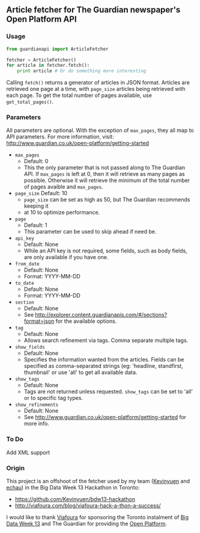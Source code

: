 ## Article fetcher for The Guardian newspaper's Open Platform API

### Usage

```python
from guardianapi import ArticleFetcher

fetcher = ArticleFetcher()
for article in fetcher.fetch():
    print article # Or do something more interesting
```

Calling `fetch()` returns a generator of articles in JSON format. Articles are 
retrieved one page at a time, with `page_size` articles being retrieved with 
each page. To get the total number of pages available, use `get_total_pages()`.

### Parameters

All parameters are optional. With the exception of `max_pages`, they all map to
API parameters. For more information, visit:
http://www.guardian.co.uk/open-platform/getting-started

* `max_pages`
  * Default: 0
  * This the only parameter that is not passed along to The Guardian API. If 
  `max_pages` is left at 0, then it will retrieve as many pages as possible. 
  Otherwise it will retrieve the minimum of the total number of pages avaible 
  and `max_pages`.
* `page_size`
  Default: 10
  * `page_size` can be set as high as 50, but The Guardian recommends keeping it 
  * at 10 to optimize performance.
* `page`
  * Default: 1
  * This parameter can be used to skip ahead if need be.
* `api_key`
  * Default: None
  * While an API key is not required, some fields, such as body fields, are only 
  available if you have one.
* `from_date`
  * Default: None
  * Format: YYYY-MM-DD
* `to_date`
  * Default: None
  * Format: YYYY-MM-DD
* `section`
  * Default: None
  * See http://explorer.content.guardianapis.com/#/sections?format=json for the
  available options.
* `tag`
  * Default: None
  * Allows search refinement via tags. Comma separate multiple tags.
* `show_fields`
  * Default: None
  * Specifies the information wanted from the articles. Fields can be specified 
  as comma-separated strings (eg: 'headline, standfirst, thumbnail' or use 'all' 
  to get all available data.
* `show_tags`
  * Default: None
  * Tags are not returned unless requested. `show_tags` can be set to 'all' or to
  specific tag types.
* `show_refinements`
  * Default: None
  * See http://www.guardian.co.uk/open-platform/getting-started for more info.

### To Do

Add XML support

### Origin

This project is an offshoot of the fetcher used by my team 
([Kevinyuen](https://github.com/Kevinyuen) and [echau](https://github.com/echau)) 
in the Big Data Week 13 Hackathon in Toronto: 

* https://github.com/Kevinyuen/bdw13-hackathon
* http://viafoura.com/blog/viafoura-hack-a-thon-a-success/

I would like to thank [Viafoura](http://viafoura.com) for sponsoring the Toronto 
instalment of [Big Data Week 13](http://viafoura.com/bdw/) and The Guardian for 
providing the [Open Platform](http://www.guardian.co.uk/open-platform).
